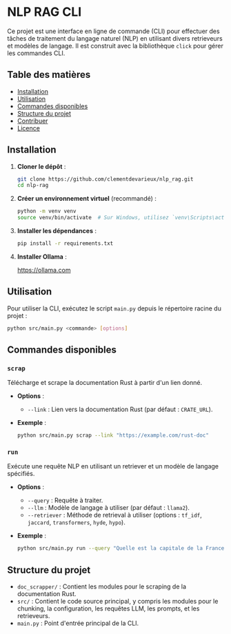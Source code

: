 # NLP RAG CLI

Ce projet est une interface en ligne de commande (CLI) pour effectuer des tâches de traitement du langage naturel (NLP) en utilisant divers retrieveurs et modèles de langage. Il est construit avec la bibliothèque `click` pour gérer les commandes CLI.

## Table des matières

- [Installation](#installation)
- [Utilisation](#utilisation)
- [Commandes disponibles](#commandes-disponibles)
- [Structure du projet](#structure-du-projet)
- [Contribuer](#contribuer)
- [Licence](#licence)

## Installation

1. **Cloner le dépôt** :

   ```bash
   git clone https://github.com/clementdevarieux/nlp_rag.git
   cd nlp-rag
   ```

2. **Créer un environnement virtuel** (recommandé) :

   ```bash
   python -m venv venv
   source venv/bin/activate  # Sur Windows, utilisez `venv\Scripts\activate`
   ```

3. **Installer les dépendances** :

   ```bash
   pip install -r requirements.txt
   ```

4. **Installer Ollama** :

   https://ollama.com

## Utilisation

Pour utiliser la CLI, exécutez le script `main.py` depuis le répertoire racine du projet :

```bash
python src/main.py <commande> [options]
```

## Commandes disponibles

### `scrap`

Télécharge et scrape la documentation Rust à partir d'un lien donné.

- **Options** :
  - `--link` : Lien vers la documentation Rust (par défaut : `CRATE_URL`).

- **Exemple** :

  ```bash
  python src/main.py scrap --link "https://example.com/rust-doc"
  ```

### `run`

Exécute une requête NLP en utilisant un retriever et un modèle de langage spécifiés.

- **Options** :
  - `--query` : Requête à traiter.
  - `--llm` : Modèle de langage à utiliser (par défaut : `llama2`).
  - `--retriever` : Méthode de retrieval à utiliser (options : `tf_idf`, `jaccard`, `transformers`, `hyde`, `hypo`).

- **Exemple** :

  ```bash
  python src/main.py run --query "Quelle est la capitale de la France ?" --llm "llama2" --retriever "tf_idf"
  ```

## Structure du projet

- `doc_scrapper/` : Contient les modules pour le scraping de la documentation Rust.
- `src/` : Contient le code source principal, y compris les modules pour le chunking, la configuration, les requêtes LLM, les prompts, et les retrieveurs.
- `main.py` : Point d'entrée principal de la CLI.
